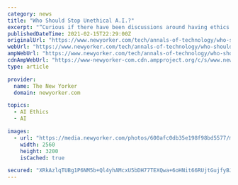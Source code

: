 ```yaml
---
category: news
title: "Who Should Stop Unethical A.I.?"
excerpt: "“Curious if there have been discussions around having ethics review boards at either conferences or with funding agencies (like IRB) to guide AI research,” one person wrote. (An organization ..."
publishedDateTime: 2021-02-15T22:29:00Z
originalUrl: "https://www.newyorker.com/tech/annals-of-technology/who-should-stop-unethical-ai"
webUrl: "https://www.newyorker.com/tech/annals-of-technology/who-should-stop-unethical-ai"
ampWebUrl: "https://www.newyorker.com/tech/annals-of-technology/who-should-stop-unethical-ai/amp"
cdnAmpWebUrl: "https://www-newyorker-com.cdn.ampproject.org/c/s/www.newyorker.com/tech/annals-of-technology/who-should-stop-unethical-ai/amp"
type: article

provider:
  name: The New Yorker
  domain: newyorker.com

topics:
  - AI Ethics
  - AI

images:
  - url: "https://media.newyorker.com/photos/600afc0db35e198f98bd5577/master/pass/Hutson-AIEthics.jpg"
    width: 2560
    height: 3200
    isCached: true

secured: "XRkAzlqTUBg1P6NM5b+Ql4yhAMcxU5bDH77TEXQwa+6oHNit66RUjtGujfyBJ8/OmTFlrEnRopqd2RQOQI1cYI9SDHM3WiM8VinAuyMM9zC82W3dQD/0Rh6mlBW3EUvbU+aS2B0ihoM3rqf5abYMkPZdtcY4tkHXKXqDZFkpdJoLgSxzw9vc8TAuiDjnOLxkiLZ6JDogD4HeXRw3k/S466Y/mclGNHWe42hvO6Kl8quvv9goYcD5yCbokqp8b3UqAD1i5rBx3IF/knfajtdxj5KUFcS87U1UrcvMTpa+aL+prJu0EUBdenJaJT6lsgK4QvJ2LBzq9mm+1DXDBgNrOm6PFvyflfH2r+psjxmbiWA=;BqxuXnHXkXu2WX9Px29RYA=="
---
```


